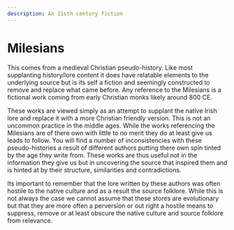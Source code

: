 ```yaml
---
description: An 11sth century fiction
---
```


# Milesians

This comes from a medieval Christian pseudo-history. Like most supplanting history/lore content it does have relatable elements to the underlying source but is its self a fiction and seemingly constructed to remove and replace what came before. Any reference to the Milesians is a fictional work coming from early Christian monks likely around 800 CE.

These works are viewed simply as an attempt to supplant the native Irish lore and replace it with a  more Christian friendly version. This is not an uncommon practice in the middle ages. While the works referencing the Milesians are of there own with little to no merit they do at least give us leads to follow. You will find a number of inconsistencies with these pseudo-histories a result of different authors putting there own spin tinted by the age they write from. These works are thus useful not in the information they give us but in uncovering the source that inspired them and is hinted at by their structure, similarities and contradictions.

Its important to remember that the lore written by these authors was often hostile to the native culture and as a result the source folklore. While this is not always the case we cannot assume that these stores are evolutionary but that they are more often a perversion or out right a hostile means to suppress, remove or at least obscure the native culture and source folklore from relevance.
